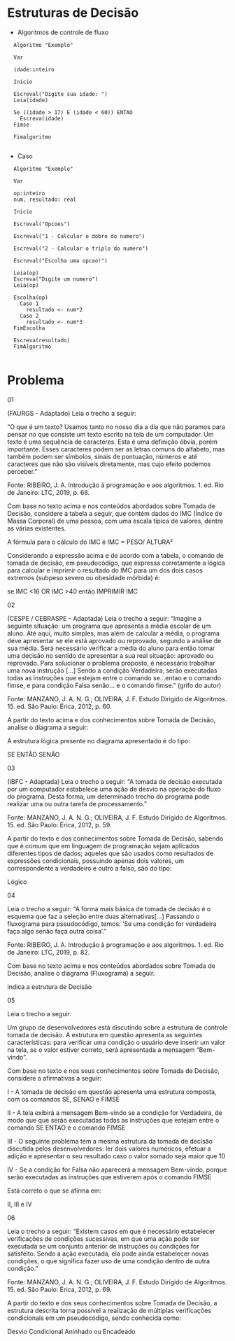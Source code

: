# Estruturas de Decisão

- Algoritmos de controle de fluxo

```
  Algoritmo "Exemplo"

  Var 

  idade:inteiro

  Inicio

  Escreval("Digite sua idade: ")
  Leia(idade)
  
  Se ((idade > 17) E (idade < 60)) ENTAO
    Escreva(idade)
  Fimse

  Fimalgoritmo
    
```

- Caso

```
  Algoritmo "Exemplo"

  Var
  
  op:inteiro
  num, resultado: real

  Inicio

  Escreval("Opcoes")

  Escreval("1 - Calcular o dobro do numero")

  Escreval("2 - Calcular o triplo do numero")

  Escreval("Escolha uma opcao!")

  Leia(op)
  Escreva("Digite um numero")
  Leia(op)

  Escolha(op)
    Caso 1
      resultado <- num*2
    Caso 2
      resultado <- num*3
  FimEscolha

  Escreva(resultado)
  FimAlgoritmo
  
```

# Problema

01

(FAURGS - Adaptado) Leia o trecho a seguir:

“O que é um texto? Usamos tanto no nosso dia a dia que não paramos para pensar no que consiste um texto escrito na tela de um computador. Um texto é uma sequência de caracteres. Esta é uma definição óbvia, porém importante. Esses caracteres podem ser as letras comuns do alfabeto, mas também podem ser símbolos, sinais de pontuação, números e até caracteres que não são visíveis diretamente, mas cujo efeito podemos perceber.”

Fonte: RIBEIRO, J. A. Introdução à programação e aos algoritmos. 1. ed. Rio de Janeiro: LTC, 2019, p. 68.

Com base no texto acima e nos conteúdos abordados sobre Tomada de Decisão, considere a tabela a seguir, que contém dados do IMC (Índice de Massa Corporal) de uma pessoa, com uma escala típica de valores, dentre as várias existentes.

A fórmula para o cálculo do IMC é
IMC = PESO/ ALTURA²

Considerando a expressão acima e de acordo com a tabela, o comando
de tomada de decisão, em pseudocódigo, que expressa corretamente a
lógica para calcular e imprimir o resultado do IMC para um dos dois casos
extremos (subpeso severo ou obesidade mórbida) é:

​se IMC <16 OR IMC >40 então IMPRIMIR IMC​


02

(CESPE / CEBRASPE - Adaptada) Leia o trecho a seguir:
“Imagine a seguinte situação: um programa que apresenta a média escolar de um aluno. Até aqui, muito simples, mas além de calcular a média, o programa deve apresentar se ele está aprovado ou reprovado, segundo a análise de sua média. Será necessário verificar a média do aluno para então tomar uma decisão no sentido de apresentar a sua real situação: aprovado ou reprovado. Para solucionar o problema proposto, é necessário trabalhar uma nova instrução […] Sendo a condição Verdadeira, serão executadas todas as instruções que estejam entre o comando se…entao e o comando fimse, e para condição Falsa senão… e o comando fimse.” (grifo do autor)

Fonte: MANZANO, J. A. N. G.; OLIVEIRA, J. F. Estudo Dirigido de Algoritmos. 15. ed. São Paulo: Érica, 2012, p. 60.

A partir do texto acima e dos conhecimentos sobre Tomada de Decisão, analise o diagrama a seguir:

​A estrutura lógica presente no diagrama apresentado é do tipo:​

​SE ENTÃO SENÃO​

03

(IBFC - Adaptada) Leia o trecho a seguir:
“A tomada de decisão executada por um computador estabelece uma ação de desvio na operação do fluxo do programa. Desta forma, um determinado trecho do programa pode realizar uma ou outra tarefa de processamento.”

Fonte: MANZANO, J. A. N. G.; OLIVEIRA, J. F. Estudo Dirigido de Algoritmos. 15. ed. São Paulo: Érica, 2012, p. 59.

A partir do texto e dos conhecimentos sobre Tomada de Decisão, sabendo que é comum que em linguagem de programação sejam aplicados diferentes tipos de dados; aqueles que são usados como resultados de expressões condicionais, possuindo apenas dois valores, um correspondente a verdadeiro e outro a falso, são do tipo:

Lógico​

04

Leia o trecho a seguir:
“A forma mais básica de tomada de decisão é o esquema que faz a seleção entre duas alternativas[…] Passando o fluxograma para pseudocódigo, temos: ‘Se uma condição for verdadeira faça algo senão faça outra coisa’.”

Fonte: RIBEIRO, J. A. Introdução à programação e aos algoritmos. 1. ed. Rio de Janeiro: LTC, 2019, p. 82.

Com base no texto acima e nos conteúdos abordados sobre Tomada de Decisão, analise o diagrama (Fluxograma) a seguir.

indica a estrutura de Decisão

05

Leia o trecho a seguir:

Um grupo de desenvolvedores está discutindo sobre a estrutura de controle tomada de decisão. A estrutura em questão apresenta as seguintes características: para verificar uma condição o usuário deve inserir um valor na tela, se o valor estiver correto, será apresentada a mensagem “Bem-vindo”.

Com base no texto e nos seus conhecimentos sobre Tomada de Decisão, considere a afirmativas a seguir:

I - A tomada de decisão em questão apresenta uma estrutura composta, com os comandos SE, SENAO e FIMSE

II - A tela exibirá a mensagem Bem-vindo se a condição for Verdadeira, de modo que que serão executadas todas as instruções que estejam entre o comando SE ENTAO e o comando FIMSE

III - O seguinte problema tem a mesma estrutura da tomada de decisão discutida pelos desenvolvedores: ler dois valores numéricos, efetuar a adição e apresentar o seu resultado caso o valor somado seja maior que 10

IV - Se a condição for Falsa não aparecerá a mensagem Bem-vindo, porque serão executadas as instruções que estiverem após o comando FIMSE

Está correto o que se afirma em:

II, III e IV​

06

Leia o trecho a seguir:
“Existem casos em que é necessário estabelecer verificações de condições sucessivas, em que uma ação pode ser executada se um conjunto anterior de instruções ou condições for satisfeito. Sendo a ação executada, ela pode ainda estabelecer novas condições, o que significa fazer uso de uma condição dentro de outra condição.”

Fonte: MANZANO, J. A. N. G.; OLIVEIRA, J. F. Estudo Dirigido de Algoritmos. 15. ed. São Paulo: Érica, 2012, p. 69.

A partir do texto e dos seus conhecimentos sobre Tomada de Decisão, a estrutura descrita torna possível a realização de múltiplas verificações condicionais em um pseudocódigo, sendo conhecida como:

Desvio Condicional Aninhado ou Encadeado​
